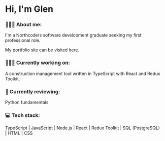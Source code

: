 # Hi, I'm Glen

### 🙎🏽‍♂️ About me:

I'm a Northcoders software development graduate seeking my first professional role.

My portfolio site can be visited [here](https://glen-pearse.netlify.app/).

### 👨🏽‍💻 Currently working on:

A construction management tool written in TypeScript with React and Redux Toolkit.

### 🌱 Currently reviewing:

Python fundamentals

### 💻 Tech stack:

TypeScript | JavaScript | Node.js | React | Redux Toolkit | SQL (PostgreSQL) | HTML | CSS

<!---
gcpearse/gcpearse is a ✨ special ✨ repository because its `README.md` (this file) appears on your GitHub profile.
You can click the Preview link to take a look at your changes.
--->
